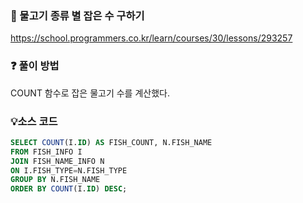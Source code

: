 ### 🔗 물고기 종류 별 잡은 수 구하기
https://school.programmers.co.kr/learn/courses/30/lessons/293257

### ❓ 풀이 방법
COUNT 함수로 잡은 물고기 수를 계산했다.

### 💡소스 코드
````sql
SELECT COUNT(I.ID) AS FISH_COUNT, N.FISH_NAME
FROM FISH_INFO I
JOIN FISH_NAME_INFO N
ON I.FISH_TYPE=N.FISH_TYPE
GROUP BY N.FISH_NAME
ORDER BY COUNT(I.ID) DESC;
````